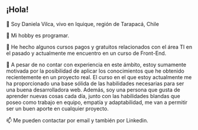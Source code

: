 ## ¡Hola! 
🔭 Soy Daniela Vilca, vivo en Iquique, región de Tarapacá, Chile  

🌱 Mi hobby es programar.  

🌱 He hecho algunos cursos pagos y gratuitos relacionados con el área TI en el pasado y actualmente me encuentro en un curso de Front-End.  
   
🤔 A pesar de no contar con experiencia en este ámbito, estoy sumamente motivada por la posibilidad de aplicar los conocimientos que he obtenido recientemente en un proyecto real.
      El curso en el que estoy actualmente me ha proporcionado una base sólida de las habilidades necesarias para ser una buena desarrolladora web. 
      Además, soy una persona que gusta de aprender nuevas cosas cada día, junto con las habilidades blandas que poseo como trabajo en equipo, empatía y adaptabilidad, me van a              permitir ser un buen aporte en cualquier proyecto.  
      
📫 Me pueden contactar por email y también por Linkedin.


